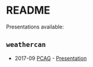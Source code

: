 README
================

Presentations available:

`weathercan`
------------

-   2017-09 [PCAG](http://pcag.uwinnipeg.ca/PCAG2017.html) - [Presentation](https://steffilazerte.github.io/Presentations/2017-09%20PCAG%20-%20weathercan/LaZerte_PCAG_2017_weathercan.html)
